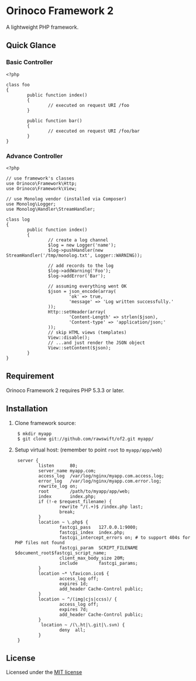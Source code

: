 # Orinoco Framework 2

A lightweight PHP framework.

## Quick Glance

### Basic Controller

    <?php

    class foo
    {
            public function index()
            {
                    // executed on request URI /foo
            }

            public function bar()
            {
                    // executed on request URI /foo/bar
            }
    }

### Advance Controller

    <?php

    // use framework's classes
    use Orinoco\Framework\Http;
    use Orinoco\Framework\View;

    // use Monolog vendor (installed via Composer)
    use Monolog\Logger;
    use Monolog\Handler\StreamHandler;

    class log
    {
            public function index()
            {
                    // create a log channel
                    $log = new Logger('name');
                    $log->pushHandler(new StreamHandler('/tmp/monolog.txt', Logger::WARNING));

                    // add records to the log
                    $log->addWarning('Foo');
                    $log->addError('Bar');

                    // assuming everything went OK
                    $json = json_encode(array(
                            'ok' => true,
                            'message' => 'Log written successfully.'
                    ));
                    Http::setHeader(array(
                            'Content-Length' => strlen($json),
                            'Content-type' => 'application/json;'
                    ));
                    // skip HTML views (templates)
                    View::disable();
                    // ...and just render the JSON object
                    View::setContent($json);
            }
    }

## Requirement

Orinoco Framework 2 requires PHP 5.3.3 or later.

## Installation

1. Clone framework source:

        $ mkdir myapp
        $ git clone git://github.com/rawswift/of2.git myapp/

2. Setup virtual host: (remember to point `root` to `myapp/app/web`)

        server {
                listen      80;
                server_name myapp.com;
                access_log  /var/log/nginx/myapp.com.access.log;
                error_log   /var/log/nginx/myapp.com.error.log;
                rewrite_log on;
                root        /path/to/myapp/app/web;
                index       index.php;
                if (!-e $request_filename) {
                        rewrite ^/(.+)$ /index.php last;
                        break;
                }
                location ~ \.php$ {
                        fastcgi_pass   127.0.0.1:9000;
                        fastcgi_index  index.php;
                        fastcgi_intercept_errors on; # to support 404s for PHP files not found
                        fastcgi_param  SCRIPT_FILENAME $document_root$fastcgi_script_name;
                        client_max_body_size 20M;
                        include        fastcgi_params;
                }
                location ~* \favicon.ico$ {
                        access_log off;
                        expires 1d;
                        add_header Cache-Control public;
                }
                location ~ ^/(img|cjs|ccss)/ {
                        access_log off;
                        expires 7d;
                        add_header Cache-Control public;
                }
                 location ~ /(\.ht|\.git|\.svn) {
                        deny  all;
                }
        }

## License

Licensed under the [MIT license](http://www.opensource.org/licenses/mit-license.php)